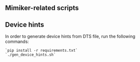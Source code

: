 Mimiker-related scripts
---

Device hints
---

In order to generate device hints from DTS file, run the following commands:

    `pip install -r requirements.txt`
    `./gen_device_hints.sh`

